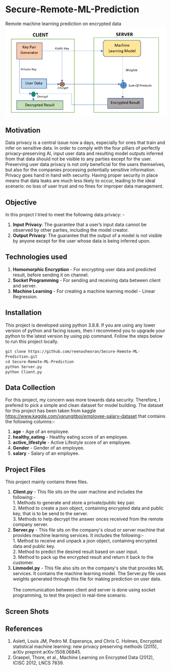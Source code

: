 # Secure-Remote-ML-Prediction
Remote machine learning prediction on encrypted data
![image1](https://github.com/reenasheoran/Secure-Remote-ML-Prediction/blob/main/static/concept.png)
## Motivation
Data privacy is a central issue now a days, especially for ones that train and infer on sensitive data. In order to comply with the four pillars of perfectly privacy-preserving AI, input user data and resulting model outputs inferred from that data should not be visible to any parties except for the user.  Preserving user data privacy is not only beneficial for the users themselves, but also for the companies processing potentially sensitive information. Privacy goes hand in hand with security. Having proper security in place means that data leaks are much less likely to occur, leading to the ideal scenario: no loss of user trust and no fines for improper data management.
## Objective 
In this project I tried to meet the following data privacy: - <br>
1. **Input Privacy**: The guarantee that a user’s input data cannot be observed by other parties, including the model creator.<br>
2. **Output Privacy**: The guarantee that the output of a model is not visible by anyone except for the user whose data is being inferred upon.<br>
## Technologies used
1. **Homomorphic Encryption** - For encrypting user data and predicted result, before sending it on channel.<br>
2. **Socket Programming** - For sending and receiving data between client and server.<br>
3. **Machine Learning** - For creating a machine learning model - Linear Regression.<br>
## Installation
This project is developed using python 3.8.8. If you are using any lower version of python and facing issues, then I recommend you to upgrade your python to the latest version by using pip command. Follow the steps below to run this project locally.
```
git clone https://github.com/reenasheoran/Secure-Remote-ML-Prediction.git
cd Secure-Remote-ML-Prediction
python Server.py
python Client.py
```
## Data Collection
For this project, my concern was more towards data security. Therefore, I prefered to pick a simple and clean dataset for model building. The dataset for this project has been taken from kaggle https://www.kaggle.com/varungitboi/employee-salary-dataset that contains the following columns:- <br>
1. **age** - Age of an employee.<br>
2. **healthy_eating** - Healthy eating score of an employee.<br>
3. **active_lifestyle** - Active Lifestyle score of an employee.<br>
4. **Gender** - Gender of an employee.<br>
5. **salary** - Salary of an employee.<br>
## Project Files
This project mainly contains three files. <br>
1. **Client.py** - This file sits on the user machine and includes the following:-<br>
               1. Methods to generate and store a private/public key pair.<br>
               2. Method to create a json object, containing encrypted data and public key, that is to be send to the server.<br>
               3. Methods to help decrypt the answer onces received from the remote company server.<br>
2. **Server.py** - This file sits on the company's cloud or server machine that provides machine learning services. It includes the following:-<br>
               1. Method to receive and unpack a json object, containing encrypted data and public key.<br>
               2. Method to predict the desired result based on user input. <br>
               3. Method to pack up the encrypted result and return it back to the customer.<br>
3. **Linmodel.py** - This file also sits on the company's site that provides ML services. It contains the machine learning model. The Server.py file uses weights generated through this file for making prediction on user data.<br><br>
The communication between client and server is done using socket programming, to test the project in real-time scenario.
## Screen Shots
## References
1. Aslett, Louis JM, Pedro M. Esperança, and Chris C. Holmes, Encrypted statistical machine learning: new privacy preserving methods (2015), arXiv preprint arXiv:1508.06845.<br>
2. Graepel, Thore, et al., Machine Learning on Encrypted Data (2012), ICISC 2012, LNCS 7839.<br>
